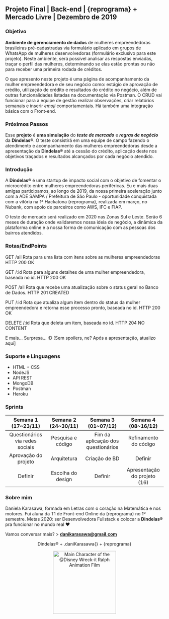 <h2>Projeto Final | Back-end | {reprograma} + Mercado Livre | Dezembro de 2019</h2>

<h3>Objetivo</h3>

<b>Ambiente de gerenciamento de dados</b> de mulheres empreendedoras brasileiras pré-cadastradas via formulário aplicado em grupos de WhatsApp de mulheres desenvolvedoras (formulário exclusivo para este projeto). Neste ambiente, será possível analisar as respostas enviadas, traçar o perfil das mulheres, determinando se elas estão prontas ou não para receber uma primeira rodada de créditos. 

O que apresento neste projeto é uma página de acompanhamento da mulher empreendedora e de seu negócio como: estágio de aprovação de crédito, utilização de crédito e resultados do crédito no negócio, além de outras funcionalidades listadas na documentação via Postman. O CRUD vai funcionar para a equipe de gestão realizar observações, criar relatórios semanais e inserir <i>emoji</i> comportamentais. Há também uma integração básica com o Front-end. 

<h3>Próximos Passos</h3>

Esse <b>projeto</b> é <b>uma simulação</b> do <i><b>teste de mercado</i></b> e <i><b>regras de negócio</i></b> da <b>Dindelas®</b>. O teste consistirá em uma equipe de campo fazendo o atendimento e acompanhamento das mulheres empreendedoras desde a apresentação da <b>Dindelas®</b> até a cessão do crédito, aplicação deste nos objetivos traçados e resultados alcançados por cada negócio atendido. 

<h3>Introdução</h3>

A <b>Dindelas®</b> é uma startup de impacto social com o objetivo de fomentar o microcrédito entre mulheres empreendedoras periféricas. Eu e mais duas amigas participamos, ao longo de 2019, da nossa primeira aceleração junto com a ADE SAMPA / Prefeitura de São Paulo - oportunidade conquistada com a vitória na 1ª Hackatona {reprograma}, realizada em março, no Nubank, com apoio de parceiros como AWS, IFC e FIAP. 

O teste de mercado será realizado em 2020 nas Zonas Sul e Leste. Serão 6 meses de duração onde validaremos nossa ideia de negócio, a dinâmica da plataforma online e a nossa forma de comunicação com as pessoas dos bairros atendidos. 

<h3>Rotas/EndPoints</h3>

GET /all
Rota para uma lista com itens sobre as mulheres empreendedoras
HTTP 200 OK

GET /:id
Rota para alguns detalhes de uma mulher empreendedora, baseada no id.
HTTP 200 OK

POST /all
Rota que recebe uma atualização sobre o status geral no Banco de Dados.
HTTP 201 CREATED

PUT /:id
Rota que atualiza algum item dentro do status da mulher empreendedora e retorna esse processo pronto, baseada no id.
HTTP 200 OK

DELETE /:id
Rota que deleta um item, baseada no id.
HTTP 204 NO CONTENT

E mais... Surpresa... :D [Sem spoilers, ne? Após a apresentação, atualizo aqui]

<h3>Suporte e Linguagens</h3>

* HTML + CSS
* NodeJS
* API REST
* MongoDB
* Postman
* Heroku

<h3>Sprints</h3>

| <center>Semana 1 (17~23/11)</center>             | <center>Semana 2 (24~30/11)</center> | <center>Semana 3 (01~07/12)</center>                | <center>Semana 4 (08~16/12)</center>     |
|---------------------------------|---------------------|------------------------------------|-------------------------|
| <center>Questionários via redes sociais</center> | <center>Pesquisa e código</center>   | <center>Fim da aplicação dos questionários</center> | <center>Refinamento do código</center>   |
| <center>Aprovação do projeto</center>            | <center>Arquitetura</center>         | <center>Criação de BD</center>                      | <center>Definir</center>                        |
| <center>Definir</center>                                | <center>Escolha do design</center>   | <center>Definir</center>                                    | <center>Apresentação do projeto (16)</center> |

<h3>Sobre mim</h3>

Daniela Karasawa, formada em Letras com o coração na Matemática e nos motores. Fui aluna da T1 de Front-end Online da {reprograma} no 1º semestre. Metas 2020: ser Desenvolvedora Fullstack e colocar a <b>Dindelas®</b> pra funcionar no mundo real ♥

Vamos conversar mais? > <b>danikarasawa@gmail.com</b>

<p align="center">Dindelas® + .daniKarasawa{} + {reprograma}</p>

<p align="center"><img src="https://media1.giphy.com/media/31ltvCocTCYyk/giphy.gif" width="200" title="Vanellope" alt="Main Character of the @Disney Wreck-it Ralph Animation Film"></p>
